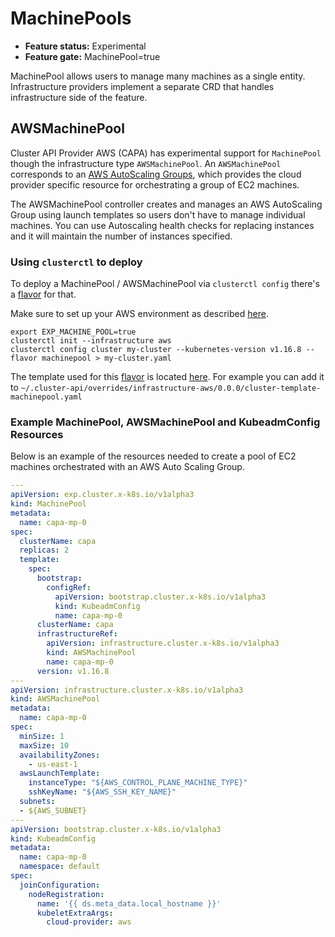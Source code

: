 # MachinePools
- **Feature status:** Experimental
- **Feature gate:** MachinePool=true

MachinePool allows users to manage many machines as a single entity. Infrastructure providers 
implement a separate CRD that handles infrastructure side of the feature. 


## AWSMachinePool
Cluster API Provider AWS (CAPA) has experimental support for `MachinePool` though the infrastructure
type `AWSMachinePool`. An `AWSMachinePool` corresponds to an [AWS AutoScaling Groups](https://docs.aws.amazon.com/autoscaling/ec2/userguide/AutoScalingGroup.html), which provides the cloud provider specific resource for orchestrating a group of EC2 machines.

The AWSMachinePool controller creates and manages an AWS AutoScaling Group using launch templates 
so users don't have to manage individual machines. You can use Autoscaling health checks for replacing 
instances and it will maintain the number of instances specified.


### Using `clusterctl` to deploy
To deploy a MachinePool / AWSMachinePool via `clusterctl config` there's a [flavor](https://cluster-api.sigs.k8s.io/clusterctl/commands/config-cluster.html#flavors)
for that.

Make sure to set up your AWS environment as described [here](https://cluster-api.sigs.k8s.io/user/quick-start.html).

```shell
export EXP_MACHINE_POOL=true
clusterctl init --infrastructure aws
clusterctl config cluster my-cluster --kubernetes-version v1.16.8 --flavor machinepool > my-cluster.yaml
```

The template used for this [flavor](https://cluster-api.sigs.k8s.io/clusterctl/commands/config-cluster.html#flavors)
is located [here](../../templates/cluster-template-machinepool.yaml). For example you can add it to `~/.cluster-api/overrides/infrastructure-aws/0.0.0/cluster-template-machinepool.yaml`

### Example MachinePool, AWSMachinePool and KubeadmConfig Resources
Below is an example of the resources needed to create a pool of EC2 machines orchestrated with
an AWS Auto Scaling Group.
```yaml
---
apiVersion: exp.cluster.x-k8s.io/v1alpha3
kind: MachinePool
metadata:
  name: capa-mp-0
spec:
  clusterName: capa
  replicas: 2
  template:
    spec:
      bootstrap:
        configRef:
          apiVersion: bootstrap.cluster.x-k8s.io/v1alpha3
          kind: KubeadmConfig
          name: capa-mp-0
      clusterName: capa
      infrastructureRef:
        apiVersion: infrastructure.cluster.x-k8s.io/v1alpha3
        kind: AWSMachinePool
        name: capa-mp-0
      version: v1.16.8
---
apiVersion: infrastructure.cluster.x-k8s.io/v1alpha3
kind: AWSMachinePool
metadata:
  name: capa-mp-0
spec:
  minSize: 1
  maxSize: 10
  availabilityZones:
    - us-east-1
  awsLaunchTemplate:
    instanceType: "${AWS_CONTROL_PLANE_MACHINE_TYPE}"
    sshKeyName: "${AWS_SSH_KEY_NAME}"
  subnets:
  - ${AWS_SUBNET}
---
apiVersion: bootstrap.cluster.x-k8s.io/v1alpha3
kind: KubeadmConfig
metadata:
  name: capa-mp-0
  namespace: default
spec:
  joinConfiguration:
    nodeRegistration:
      name: '{{ ds.meta_data.local_hostname }}'
      kubeletExtraArgs:
        cloud-provider: aws
```
